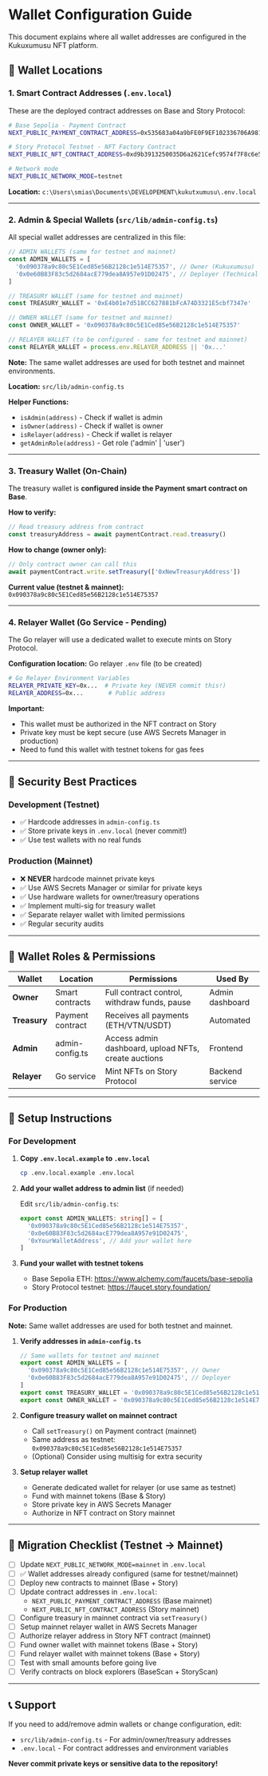 # Wallet Configuration Guide

This document explains where all wallet addresses are configured in the Kukuxumusu NFT platform.

## 📍 Wallet Locations

### 1. Smart Contract Addresses (`.env.local`)

These are the deployed contract addresses on Base and Story Protocol:

```bash
# Base Sepolia - Payment Contract
NEXT_PUBLIC_PAYMENT_CONTRACT_ADDRESS=0x535683a04a9bFE0F9EF102336706A981d12fF125

# Story Protocol Testnet - NFT Factory Contract
NEXT_PUBLIC_NFT_CONTRACT_ADDRESS=0xd9b3913250035D6a2621Cefc9574f7F8c6e5F2B7

# Network mode
NEXT_PUBLIC_NETWORK_MODE=testnet
```

**Location:** `c:\Users\smias\Documents\DEVELOPEMENT\kukutxumusu\.env.local`

---

### 2. Admin & Special Wallets (`src/lib/admin-config.ts`)

All special wallet addresses are centralized in this file:

```typescript
// ADMIN WALLETS (same for testnet and mainnet)
const ADMIN_WALLETS = [
  '0x090378a9c80c5E1Ced85e56B2128c1e514E75357', // Owner (Kukuxumusu)
  '0x0e60B83F83c5d2684acE779dea8A957e91D02475', // Deployer (Technical team)
]

// TREASURY WALLET (same for testnet and mainnet)
const TREASURY_WALLET = '0xE4b01e7d518CC627881bFcA74D3321E5cbf7347e'

// OWNER WALLET (same for testnet and mainnet)
const OWNER_WALLET = '0x090378a9c80c5E1Ced85e56B2128c1e514E75357'

// RELAYER WALLET (to be configured - same for testnet and mainnet)
const RELAYER_WALLET = process.env.RELAYER_ADDRESS || '0x...'
```

**Note:** The same wallet addresses are used for both testnet and mainnet environments.

**Location:** `src/lib/admin-config.ts`

**Helper Functions:**
- `isAdmin(address)` - Check if wallet is admin
- `isOwner(address)` - Check if wallet is owner
- `isRelayer(address)` - Check if wallet is relayer
- `getAdminRole(address)` - Get role ('admin' | 'user')

---

### 3. Treasury Wallet (On-Chain)

The treasury wallet is **configured inside the Payment smart contract on Base**.

**How to verify:**
```typescript
// Read treasury address from contract
const treasuryAddress = await paymentContract.read.treasury()
```

**How to change (owner only):**
```typescript
// Only contract owner can call this
await paymentContract.write.setTreasury(['0xNewTreasuryAddress'])
```

**Current value (testnet & mainnet):** `0x090378a9c80c5E1Ced85e56B2128c1e514E75357`

---

### 4. Relayer Wallet (Go Service - Pending)

The Go relayer will use a dedicated wallet to execute mints on Story Protocol.

**Configuration location:** Go relayer `.env` file (to be created)

```bash
# Go Relayer Environment Variables
RELAYER_PRIVATE_KEY=0x...  # Private key (NEVER commit this!)
RELAYER_ADDRESS=0x...       # Public address
```

**Important:**
- This wallet must be authorized in the NFT contract on Story
- Private key must be kept secure (use AWS Secrets Manager in production)
- Need to fund this wallet with testnet tokens for gas fees

---

## 🔐 Security Best Practices

### Development (Testnet)
- ✅ Hardcode addresses in `admin-config.ts`
- ✅ Store private keys in `.env.local` (never commit!)
- ✅ Use test wallets with no real funds

### Production (Mainnet)
- ❌ **NEVER** hardcode mainnet private keys
- ✅ Use AWS Secrets Manager or similar for private keys
- ✅ Use hardware wallets for owner/treasury operations
- ✅ Implement multi-sig for treasury wallet
- ✅ Separate relayer wallet with limited permissions
- ✅ Regular security audits

---

## 📝 Wallet Roles & Permissions

| Wallet | Location | Permissions | Used By |
|--------|----------|-------------|---------|
| **Owner** | Smart contracts | Full contract control, withdraw funds, pause | Admin dashboard |
| **Treasury** | Payment contract | Receives all payments (ETH/VTN/USDT) | Automated |
| **Admin** | admin-config.ts | Access admin dashboard, upload NFTs, create auctions | Frontend |
| **Relayer** | Go service | Mint NFTs on Story Protocol | Backend service |

---

## 🚀 Setup Instructions

### For Development

1. **Copy `.env.local.example` to `.env.local`**
   ```bash
   cp .env.local.example .env.local
   ```

2. **Add your wallet address to admin list** (if needed)

   Edit `src/lib/admin-config.ts`:
   ```typescript
   export const ADMIN_WALLETS: string[] = [
     '0x090378a9c80c5E1Ced85e56B2128c1e514E75357',
     '0x0e60B83F83c5d2684acE779dea8A957e91D02475',
     '0xYourWalletAddress', // Add your wallet here
   ]
   ```

3. **Fund your wallet with testnet tokens**
   - Base Sepolia ETH: https://www.alchemy.com/faucets/base-sepolia
   - Story Protocol testnet: https://faucet.story.foundation/

### For Production

**Note:** Same wallet addresses are used for both testnet and mainnet.

1. **Verify addresses in `admin-config.ts`**
   ```typescript
   // Same wallets for testnet and mainnet
   export const ADMIN_WALLETS = [
     '0x090378a9c80c5E1Ced85e56B2128c1e514E75357', // Owner
     '0x0e60B83F83c5d2684acE779dea8A957e91D02475', // Deployer
   ]
   export const TREASURY_WALLET = '0x090378a9c80c5E1Ced85e56B2128c1e514E75357'
   export const OWNER_WALLET = '0x090378a9c80c5E1Ced85e56B2128c1e514E75357'
   ```

2. **Configure treasury wallet on mainnet contract**
   - Call `setTreasury()` on Payment contract (mainnet)
   - Same address as testnet: `0x090378a9c80c5E1Ced85e56B2128c1e514E75357`
   - (Optional) Consider using multisig for extra security

3. **Setup relayer wallet**
   - Generate dedicated wallet for relayer (or use same as testnet)
   - Fund with mainnet tokens (Base & Story)
   - Store private key in AWS Secrets Manager
   - Authorize in NFT contract on Story mainnet

---

## 🔄 Migration Checklist (Testnet → Mainnet)

- [ ] Update `NEXT_PUBLIC_NETWORK_MODE=mainnet` in `.env.local`
- [ ] ✅ Wallet addresses already configured (same for testnet/mainnet)
- [ ] Deploy new contracts to mainnet (Base + Story)
- [ ] Update contract addresses in `.env.local`:
  - `NEXT_PUBLIC_PAYMENT_CONTRACT_ADDRESS` (Base mainnet)
  - `NEXT_PUBLIC_NFT_CONTRACT_ADDRESS` (Story mainnet)
- [ ] Configure treasury in mainnet contract via `setTreasury()`
- [ ] Setup mainnet relayer wallet in AWS Secrets Manager
- [ ] Authorize relayer address in Story NFT contract (mainnet)
- [ ] Fund owner wallet with mainnet tokens (Base + Story)
- [ ] Fund relayer wallet with mainnet tokens (Base + Story)
- [ ] Test with small amounts before going live
- [ ] Verify contracts on block explorers (BaseScan + StoryScan)

---

## 📞 Support

If you need to add/remove admin wallets or change configuration, edit:
- `src/lib/admin-config.ts` - For admin/owner/treasury addresses
- `.env.local` - For contract addresses and environment variables

**Never commit private keys or sensitive data to the repository!**
